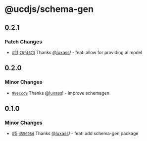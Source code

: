 # @ucdjs/schema-gen

## 0.2.1

### Patch Changes

- [#11](https://github.com/ucdjs/ucd/pull/11) [`78f4673`](https://github.com/ucdjs/ucd/commit/78f4673657a210eb374a025dabe7450291712a0a) Thanks [@luxass](https://github.com/luxass)! - feat: allow for providing ai model

## 0.2.0

### Minor Changes

- [`99eccc9`](https://github.com/ucdjs/ucd/commit/99eccc9bc76904e2e2b5c2233229857235841091) Thanks [@luxass](https://github.com/luxass)! - improve schemagen

## 0.1.0

### Minor Changes

- [#5](https://github.com/ucdjs/ucd/pull/5) [`d55695d`](https://github.com/ucdjs/ucd/commit/d55695d16b6ec74953e2f2314500d70590eb5d1a) Thanks [@luxass](https://github.com/luxass)! - feat: add schema-gen package
